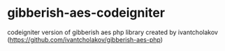 gibberish-aes-codeigniter
=========================

codeigniter version of gibberish aes php library created by ivantcholakov (https://github.com/ivantcholakov/gibberish-aes-php)
